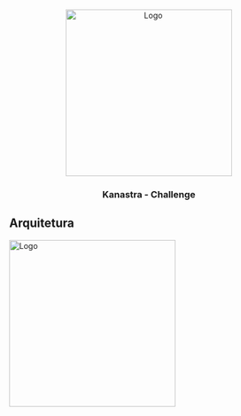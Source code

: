 <br />
<p align="center">
  <a href="https://kanastra.com.br/en/">
    <img src="https://grao.vc/wp-content/uploads/2022/12/kanastra_crunchbase_logo_verde.png" alt="Logo" width="300" height="300">
  </a>


  <h3 align="center">Kanastra - Challenge</h3>
</p>

## Arquitetura

<img src="https://grao.vc/wp-content/uploads/2022/12/kanastra_crunchbase_logo_verde.png" alt="Logo" width="300" height="300">
